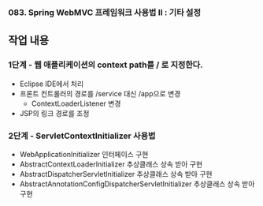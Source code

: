### 083. Spring WebMVC 프레임워크 사용법 II : 기타 설정

## 작업 내용

### 1단계 - 웹 애플리케이션의 context path를 / 로 지정한다.

- Eclipse IDE에서 처리
- 프론트 컨트롤러의 경로를 /service 대신 /app으로 변경
  - ContextLoaderListener 변경
- JSP의 링크 경로를 조정

### 2단계 - ServletContextInitializer 사용법

- WebApplicationInitializer 인터페이스 구현
- AbstractContextLoaderInitializer 추상클래스 상속 받아 구현
- AbstractDispatcherServletInitializer 추상클래스 상속 받아 구현
- AbstractAnnotationConfigDispatcherServletInitializer 추상클래스 상속 받아 구현


